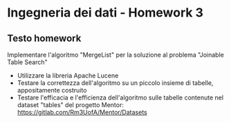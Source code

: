 # Ingegneria dei dati - Homework 3

## Testo homework
Implementare l'algoritmo "MergeList" per la soluzione al problema "Joinable Table Search"
- Utilizzare la libreria Apache Lucene
- Testare la correttezza dell'algoritmo su un piccolo insieme di tabelle, appositamente costruito
- Testare l'efficacia e l'efficienza dell'algoritmo sulle tabelle contenute nel dataset "tables" del progetto Mentor: https://gitlab.com/Rm3UofA/Mentor/Datasets


